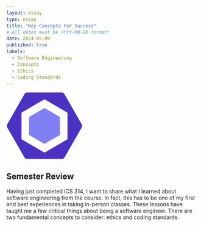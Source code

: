 ```yaml
---
layout: essay
type: essay
title: "Key Concepts For Success"
# All dates must be YYYY-MM-DD format!
date: 2024-05-09
published: true
labels:
  - Software Engineering
  - Concepts
  - Ethics
  - Coding Standards
---
```


<div class="text-center p-4">
  <img width="200px" src="../img/eslint-img.png" >
</div>

## Semester Review

Having just completed ICS 314, I want to share what I learned about software engineering from the course. In fact, this has to be one of my first and best experiences in taking in-person classes. These lessons have taught me a few critical things about being a software engineer. There are two fundamental concepts to consider: ethics and coding standards.


